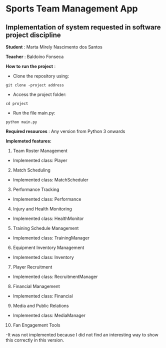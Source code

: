 # Sports Team Management App

## Implementation of system requested in software project discipline

**Student** : Marta Mirely Nascimento dos Santos

**Teacher** : Baldoíno Fonseca

**How to run the project** : 

* Clone the repository using: 

 `git clone -project address`

 * Access the project folder:

 `cd project`

 * Run the file main.py:

 `python main.py`

**Required resources** : Any version from Python 3 onwards


**Implemeted features:**


1. Team Roster Management

- Implemented class: Player

2. Match Scheduling

- Implemented class: MatchScheduler

3. Performance Tracking

- Implemented class: Performance

4. Injury and Health Monitoring

- Implemented class: HealthMonitor

5. Training Schedule Management

- Implemented class: TrainingManager

6. Equipment Inventory Management

- Implemented class: Inventory

7. Player Recruitment

- Implemented class: RecruitmentManager

8. Financial Management

- Implemented class: Financial

9. Media and Public Relations

- Implemented class: MediaManager

10. Fan Engagement Tools

-It was not implemented because I did not find an interesting way to show this correctly in this version.




